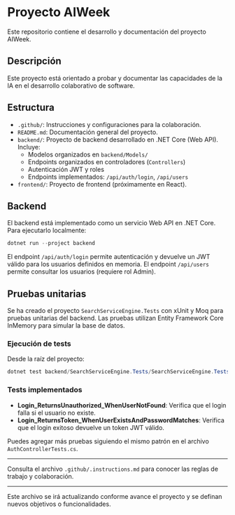 # Proyecto AIWeek

Este repositorio contiene el desarrollo y documentación del proyecto AIWeek.

## Descripción

Este proyecto está orientado a probar y documentar las capacidades de la IA en el desarrollo colaborativo de software.

## Estructura

- `.github/`: Instrucciones y configuraciones para la colaboración.
- `README.md`: Documentación general del proyecto.
- `backend/`: Proyecto de backend desarrollado en .NET Core (Web API). Incluye:
  - Modelos organizados en `backend/Models/`
  - Endpoints organizados en controladores (`Controllers`)
  - Autenticación JWT y roles
  - Endpoints implementados: `/api/auth/login`, `/api/users`
- `frontend/`: Proyecto de frontend (próximamente en React).

## Backend

El backend está implementado como un servicio Web API en .NET Core. Para ejecutarlo localmente:

```powershell
dotnet run --project backend
```

El endpoint `/api/auth/login` permite autenticación y devuelve un JWT válido para los usuarios definidos en memoria.
El endpoint `/api/users` permite consultar los usuarios (requiere rol Admin).

## Pruebas unitarias

Se ha creado el proyecto `SearchServiceEngine.Tests` con xUnit y Moq para pruebas unitarias del backend. Las pruebas utilizan Entity Framework Core InMemory para simular la base de datos.

### Ejecución de tests

Desde la raíz del proyecto:

```powershell
dotnet test backend/SearchServiceEngine.Tests/SearchServiceEngine.Tests.csproj
```

### Tests implementados
- **Login_ReturnsUnauthorized_WhenUserNotFound**: Verifica que el login falla si el usuario no existe.
- **Login_ReturnsToken_WhenUserExistsAndPasswordMatches**: Verifica que el login exitoso devuelve un token JWT válido.

Puedes agregar más pruebas siguiendo el mismo patrón en el archivo `AuthControllerTests.cs`.

---

Consulta el archivo `.github/.instructions.md` para conocer las reglas de trabajo y colaboración.

---

Este archivo se irá actualizando conforme avance el proyecto y se definan nuevos objetivos o funcionalidades.
